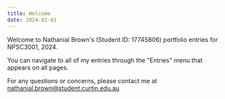 ```yaml
---
title: Welcome
date: 2024-02-01
---
```


Welcome to Nathanial Brown's (Student ID: 17745806) portfolio entries for NPSC3001, 2024. 

You can navigate to all of my entries through the "Entries" menu that appears on all pages. 

For any questions or concerns, please contact me at nathanial.brown@student.curtin.edu.au